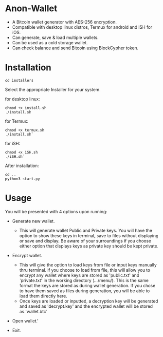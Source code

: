 # Anon-Wallet 
- A Bitcoin wallet generator with AES-256 encryption.
- Compatible with desktop linux distros, Termux for android and iSH for iOS. 
- Can generate, save & load multiple wallets. 
- Can be used as a cold storage wallet. 
- Can check balance and send Bitcoin using BlockCypher token.

# Installation 
`cd installers` 

Select the appropriate Installer for your system.  

for desktop linux:
```
chmod +x install.sh 
./install.sh
```

for Termux: 
```
chmod +x termux.sh 
./install.sh`
```

for iSH: 
```
chmod +x iSH.sh 
./iSH.sh`
```

After installation:

```
cd ..
python3 start.py
```

# Usage 

You will be presented with 4 options upon running:

- Generate new wallet.
  - This will generate wallet Public and Private keys. You will have the option to show these keys in terminal, save to files without displaying or save and display. Be aware of your surroundings if you choose either option that displays keys as private key should be kept private. 
    
- Encrypt wallet.
  - This will give the option to load keys from file or input keys manually thru terminal. if you choose to load from file, this will allow you to encrypt any wallet where keys are stored as 'public.txt' and 'private.txt' in the working directory (.../menu/). This is the same format the keys are stored as during wallet generation. If you chose to have them saved as files during generation, you will be able to load them directly here.
  - Once keys are loaded or inputted, a decryption key will be generated and saved as 'decrypt.key' and the encrypted wallet will be stored as 'wallet.btc' 
 
- Open wallet.'
  
- Exit.

  
